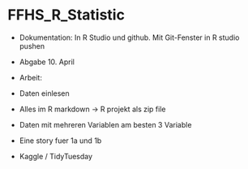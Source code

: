 # FFHS_R_Statistic
- Dokumentation: In R Studio und github. Mit Git-Fenster in R studio pushen

- Abgabe 10. April

- Arbeit:
-   Daten einlesen
-   Alles im R markdown -> R projekt als zip file
-   Daten mit mehreren Variablen am besten 3 Variable
-   Eine story fuer 1a und 1b
-   Kaggle / TidyTuesday
